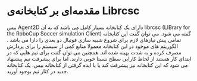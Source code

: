 # مقدمه‌ای بر کتابخانه‌ی Librcsc

بیس Agent2D دارای یک کتابخانه بسیار کامل می باشد که به آن librcsc (LIBrary for the RoboCup Soccer simulation Client) گفته می شود. می توان گفت این کتابخانه تمامی پیش نیازهای لازم برای شروع شبیه سازی فوتبال دو بعدی را دارا می باشد . الگوریتم های موجود در این کتابخانه معمولا منابع کمی از سیستم را برای پردازش مصرف کرده و به شدت بهینه شده اند. همچنین می توان گفت برای تیم هایی که در ابتدای کار هستند از لحاظ کارایی سطح نسبتا خوبی دارند.
اما برای پیشرفت تیم پیشنهاد می شود که این کتابخانه نیز پیشرفت کند یا با ایده گرفتن از کتابخانه بیس، یک کتابخانه جدید در کنار تیم
بوجود آورید.
